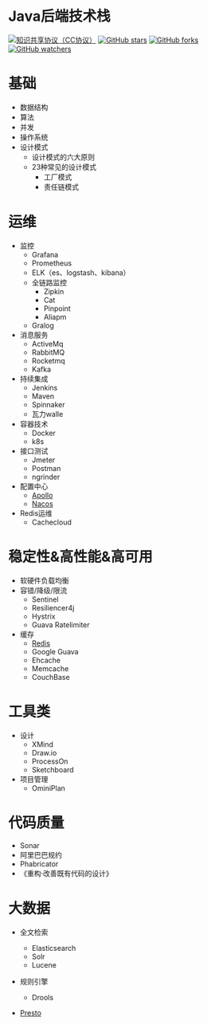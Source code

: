 # Java后端技术栈

[![知识共享协议（CC协议）](https://img.shields.io/badge/License-Creative%20Commons-DC3D24.svg)](https://creativecommons.org/licenses/by-nc-sa/4.0/deed.zh)
[![GitHub stars](https://img.shields.io/github/stars/mgossh/awesome-java-stack.svg?style=flat&label=Star)](https://github.com/mgossh/awesome-java-stack/stargazers)
[![GitHub forks](https://img.shields.io/github/forks/mgossh/awesome-java-stack.svg?style=flat&label=Fork)](https://github.com/mgossh/awesome-java-stack/fork)
[![GitHub watchers](https://img.shields.io/github/watchers/mgossh/awesome-java-stack.svg?style=flat&label=Watch)](https://github.com/mgossh/awesome-java-stack/watchers)

# 基础
* 数据结构
* 算法
* 并发
* 操作系统
* 设计模式
	* 设计模式的六大原则
	* 23种常见的设计模式
		* 工厂模式
		* 责任链模式

# 运维
* 监控
	* Grafana
	* Prometheus
	* ELK（es、logstash、kibana）
	* 全链路监控
		* Zipkin
		* Cat
		* Pinpoint
		* Aliapm
	* Gralog
* 消息服务
	* ActiveMq
	* RabbitMQ
	* Rocketmq
	* Kafka
* 持续集成
	* Jenkins
	* Maven
	* Spinnaker
	* 瓦力walle
* 容器技术
	* Docker
	* k8s
* 接口测试
	* Jmeter
	* Postman
	* ngrinder
* 配置中心
	* [Apollo](https://github.com/ctripcorp/apollo)
	* [Nacos](https://github.com/alibaba/nacos)
* Redis运维
	* Cachecloud
# 稳定性&amp;高性能&amp;高可用
* 软硬件负载均衡
* 容错/降级/限流
	* Sentinel
	* Resiliencer4j
	* Hystrix
	* Guava Ratelimiter
* 缓存
	* [Redis](https://github.com/mgossh/awesome-java-stack/blob/master/archive/redis.md)
	* Google Guava
	* Ehcache
	* Memcache
	* CouchBase
# 工具类
* 设计
    * XMind
    * Draw.io
    * ProcessOn
    * Sketchboard
* 项目管理
    * OminiPlan
	
# 代码质量
* Sonar
* 阿里巴巴规约
* Phabricator
* 《重构·改善既有代码的设计》

# 大数据
* 全文检索
    * Elasticsearch
    * Solr
    * Lucene
* 规则引擎
    * Drools

* [Presto](https://prestosql.io/docs/current/index.html)



